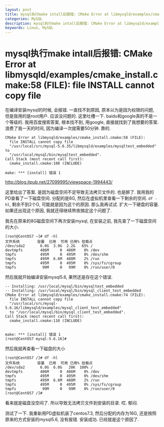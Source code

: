 ```yaml
---
layout: post
title: mysql执行make intall后报错: CMake Error at libmysqld/examples/cmake_install.cmake:58 (FILE): file INSTALL cannot copy file
categories: MySQL
description: mysql执行make intall后报错: CMake Error at libmysqld/examples/cmake_install.cmake:58 (FILE): file INSTALL cannot copy file
keywords: Linux, MySQL
---
```


# mysql执行make intall后报错: CMake Error at libmysqld/examples/cmake_install.cmake:58 (FILE): file INSTALL cannot copy file

在编译安装mysql的时候, 会报错. 一直找不到原因, 原本以为是因为权限的问题, 但是我用的是root用户. 应该没问题的. 这里吐槽一下. baidu和google真的不是一个等级的. 我用百度搜索答案, 根本找不到, 用google, 直接就找到了我想要的答案. 浪费了我一天的时间, 因为编译一次就需要50分钟. 靠的. 

```
CMake Error at libmysqld/examples/cmake_install.cmake:58 (FILE):
  file INSTALL cannot copy file
  "/usr/local/src/mysql-5.6.35/libmysqld/examples/mysqltest_embedded" to
  "/usr/local/mysql/bin/mysqltest_embedded".
Call Stack (most recent call first):
  cmake_install.cmake:108 (INCLUDE)

make: *** [install] 错误 1
```

http://blog.itpub.net/27099995/viewspace-1994443/

这里给出了答案. 是因为磁盘空间不足导致无法拷贝文件的. 也是醉了. 我用我的PD查看了一下磁盘空间. 分配的是8G, 然后在虚拟机里查看一下剩余的空间. `df -hl`, 剩余不到2个G, 可能就是因为这个的原因. 那么我再试试. 扩大一下硬盘的容量. 如果还出现这个原因, 我就还得继续熬夜搞定这个问题了. 

我先在原来的8G磁盘空间下再次安装mysql, 在安装之前, 我先查了一下磁盘空间的大小. 

```
[root@CentOS7 ~]# df -hl
文件系统        容量  已用  可用 已用% 挂载点
/dev/sda2       6.0G  3.9G  2.2G   65% /
devtmpfs        486M     0  486M    0% /dev
tmpfs           495M     0  495M    0% /dev/shm
tmpfs           495M  6.6M  488M    2% /run
tmpfs           495M     0  495M    0% /sys/fs/cgroup
tmpfs            99M     0   99M    0% /run/user/0
```

然后我就开始编译安装mysql5.6, 果然还是存在这个错误. 

```
-- Installing: /usr/local/mysql/bin/mysqltest_embedded
-- Installing: /usr/local/mysql/bin/mysql_client_test_embedded
CMake Error at libmysqld/examples/cmake_install.cmake:74 (FILE):
  file INSTALL cannot copy file
  "/usr/local/src/mysql-5.6.16/libmysqld/examples/mysql_client_test_embedded"
  to "/usr/local/mysql/bin/mysql_client_test_embedded".
Call Stack (most recent call first):
  cmake_install.cmake:110 (INCLUDE)


make: *** [install] 错误 1
[root@CentOS7 mysql-5.6.16]#
```

然后我就再查看一下磁盘的大小

```
[root@CentOS7 /]# df -hl
文件系统        容量  已用  可用 已用% 挂载点
/dev/sda2       6.0G  6.0G   20K  100% /
devtmpfs        486M     0  486M    0% /dev
tmpfs           495M     0  495M    0% /dev/shm
tmpfs           495M  6.6M  488M    2% /run
tmpfs           495M     0  495M    0% /sys/fs/cgroup
tmpfs            99M     0   99M    0% /run/user/0
[root@CentOS7 /]#
```

看来就是磁盘没空间了. 所以导致无法拷贝文件到安装的目录. 哎. 郁闷.

测试了一下. 我重新用PD虚拟机装了centos7.3, 然后分配的内存为16G, 还是按照原来的方式安装的mysql5.6, 没有报错. 安装成功. 已经就是这个原因了. 





